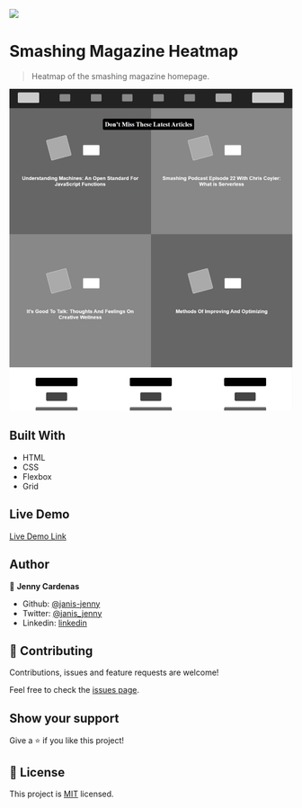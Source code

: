 ![](https://img.shields.io/badge/Microverse-blueviolet)

# Smashing Magazine Heatmap

> Heatmap of the smashing magazine homepage.

![screenshot](./img/Heatmap.jpg)

## Built With

- HTML
- CSS
- Flexbox
- Grid

## Live Demo

[Live Demo Link](https://raw.githack.com/janis-jenny/design_teardown/teardown-branch/index.html)

## Author

👤 **Jenny Cardenas**

- Github: [@janis-jenny](https://github.com/janis-jenny)
- Twitter: [@janis_jenny](https://twitter.com/janis_jenny)
- Linkedin: [linkedin](https://www.linkedin.com/in/paolajenny)

## 🤝 Contributing

Contributions, issues and feature requests are welcome!

Feel free to check the [issues page](https://github.com/janis-jenny/design_teardown/issues).

## Show your support

Give a ⭐️ if you like this project!

## 📝 License

This project is [MIT](https://opensource.org/licenses/MIT) licensed.
